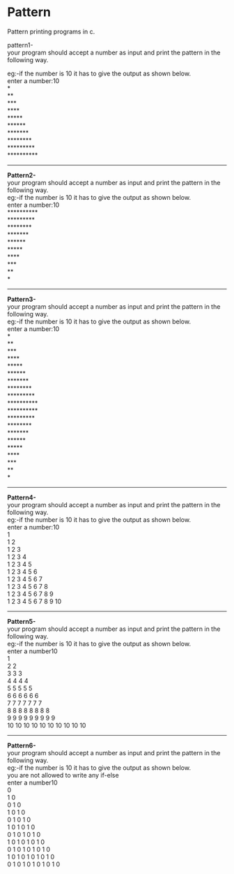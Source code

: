 <html>
  
 <h1>Pattern</h1>
<body>
<p>Pattern printing programs in c.</p>
<p>pattern1-<br>
your program should accept a number as input and print the pattern in the following way.</p>
<p>eg:-if the number is 10 it has to give the output as shown below.<br>
enter a number:10<br>
*<br>
**<br>
***<br>
****<br>
*****<br>
******<br>
*******<br>
********<br>
*********<br>
**********<br>

</p><hr>
<p><b>Pattern2-</b><br>
your program should accept a number as input and print the pattern in the following way.<br>
eg:-if the number is 10 it has to give the output as shown below.<br>
enter a number:10<br>
**********<br>
*********<br>
********<br>
*******<br>
******<br>
*****<br>
****<br>
***<br>
**<br>
*<br>
  </p>
  <hr>
<p><b>Pattern3-</b><br>
your program should accept a number as input and print the pattern in the following way.<br>
eg:-if the number is 10 it has to give the output as shown below.<br>
enter a number:10<br>
*<br>
**<br>
***<br>
****<br>
*****<br>
******<br>
*******<br>
********<br>
*********<br>
**********<br>
**********<br>
*********<br>
********<br>
*******<br>
******<br>
*****<br>
****<br>
***<br>
**<br>
*<br>
<hr>
<p><b>Pattern4-</b><br>
your program should accept a number as input and print the pattern in the following way.<br>
eg:-if the number is 10 it has to give the output as shown below.<br>
enter a number:10<br>
1   <br>
1   2<br>   
1   2   3<br>   
1   2   3   4<br>   
1   2   3   4   5<br>   
1   2   3   4   5   6<br>   
1   2   3   4   5   6   7<br>   
1   2   3   4   5   6   7   8<br>   
1   2   3   4   5   6   7   8   9<br>   
1   2   3   4   5   6   7   8   9   10<br>
  <hr>
  <p><b>Pattern5-</b><br>
your program should accept a number as input and print the pattern in the following way.<br>
eg:-if the number is 10 it has to give the output as shown below.<br>
  enter a number10<br>
1   <br>
2   2   <br>
3   3   3   <br>
4   4   4   4   <br>
5   5   5   5   5   <br>
6   6   6   6   6   6   <br>
7   7   7   7   7   7   7   <br>
8   8   8   8   8   8   8   8   <br>
9   9   9   9   9   9   9   9   9   <br>
10   10   10   10   10   10   10   10   10   10 <br>
  <hr>
    <p><b>Pattern6-</b><br>
your program should accept a number as input and print the pattern in the following way.<br>
eg:-if the number is 10 it has to give the output as shown below.<br>you are not allowed to write any if-else<br>
enter a number10<br>
0  <br>
1  0  <br>
0  1  0  <br>
1  0  1  0  <br>
0  1  0  1  0  <br>
1  0  1  0  1  0  <br>
0  1  0  1  0  1  0  <br>
1  0  1  0  1  0  1  0  <br>
0  1  0  1  0  1  0  1  0  <br>
1  0  1  0  1  0  1  0  1  0  <br>
0  1  0  1  0  1  0  1  0  1  0 <br>
  
</body>
</html>
